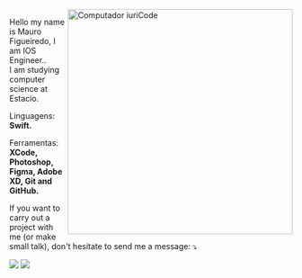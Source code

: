 <img src="https://raw.githubusercontent.com/MicaelliMedeiros/micaellimedeiros/master/image/computer-illustration.png" min-width="400px" max-width="400px" width="400px" align="right" alt="Computador iuriCode">

<p align="left"> 
  Hello my name is Mauro Figueiredo, I am IOS Engineer.</strong>.<br>
  I am studying computer science at Estacio.
</p>

<p align="left">
  Linguagens: <strong>Swift.</strong>
</p>

<p align="left">
  Ferramentas: <strong>XCode, Photoshop, Figma, Adobe XD, Git and GitHub.</strong>
</p>

<p align="left">
  If you want to carry out a project with me (or make small talk), don't hesitate to send me a message:  ⤵️
</p>

<p align="left">

  <a href="#" alt="Linkedin">
  <img src="https://img.shields.io/badge/-Linkedin-0e76a8?style=flat-square&logo=Linkedin&logoColor=white&link=https://www.google.com" /></a>

  <a href="#" alt="Instagram">
  <img src="https://img.shields.io/badge/-Instagram-DF0174?style=flat-square&labelColor=DF0174&logo=instagram&logoColor=white&link=https://www.instagram.com/maurogonzag/"/></a>
</p>  
